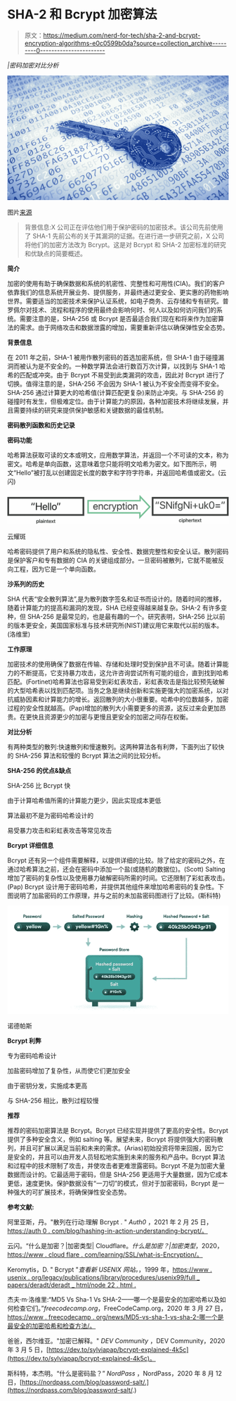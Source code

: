 # SHA-2 和 Bcrypt 加密算法

> 原文：<https://medium.com/nerd-for-tech/sha-2-and-bcrypt-encryption-algorithms-e0c0599b0da?source=collection_archive---------0----------------------->

*|密码加密对比分析*

![](img/58db79d5ce43e7e7177b727995c8c706.png)

图片[来源](https://www.virtru.com/blog/four-things-encryption-technology/)

> 背景信息:X 公司正在评估他们用于保护密码的加密技术。该公司先前使用了 SHA-1 先前公布的关于其漏洞的证据。在进行进一步研究之前，X 公司将他们的加密方法改为 Bcrypt。这是对 Bcrypt 和 SHA-2 加密标准的研究和优缺点的简要概述。

**简介**

加密的使用有助于确保数据和系统的机密性、完整性和可用性(CIA)。我们的客户依靠我们的信息系统开展业务、提供服务，并最终通过更安全、更实惠的药物影响世界。需要适当的加密技术来保护认证系统，如电子商务、云存储和专有研究。普罗佩尔对技术、流程和程序的使用最终会影响何时、何人以及如何访问我们的系统。需要注意的是，SHA-256 或 Bcrypt 是否最适合我们现在和将来作为加密算法的需求。由于网络攻击和数据泄露的增加，需要重新评估以确保弹性安全态势。

**背景信息**

在 2011 年之前，SHA-1 被用作散列密码的首选加密系统，但 SHA-1 由于碰撞漏洞而被认为是不安全的。一种数学算法会进行数百万次计算，以找到与 SHA-1 哈希的匹配或冲突。由于 Bcrypt 不易受到此类漏洞的攻击，因此对 Bcrypt 进行了切换。值得注意的是，SHA-256 不会因为 SHA-1 被认为不安全而变得不安全。SHA-256 通过计算更大的哈希值(计算匹配更复杂)来防止冲突。与 SHA-256 的碰撞时有发生，但极难定位。由于计算能力的原因，各种加密技术将继续发展，并且需要持续的研究来提供保护敏感和关键数据的最佳机制。

**密码散列函数和历史记录**

**密码功能**

哈希算法获取可读的文本或明文，应用数学算法，并返回一个不可读的文本，称为密文。哈希是单向函数，这意味着您只能将明文哈希为密文。如下图所示，明文“Hello”被打乱以创建固定长度的数字和字符字符串，并返回哈希值或密文。(云闪)

![](img/f2e7c624c6c748062a3c22cfac75df5a.png)

云耀斑

哈希密码提供了用户和系统的隐私性、安全性、数据完整性和安全认证。散列密码是保护客户和专有数据的 CIA 的关键组成部分。一旦密码被散列，它就不能被反向工程，因为它是一个单向函数。

**沙系列的历史**

SHA 代表“安全散列算法”,是为散列数字签名和证书而设计的。随着时间的推移，随着计算能力的提高和漏洞的发现，SHA 已经变得越来越复杂。SHA-2 有许多变种，但 SHA-256 是最常见的，也是最有趣的一个。研究表明，SHA-256 比以前的版本更安全，美国国家标准与技术研究所(NIST)建议用它来取代以前的版本。(洛维里)

**工作原理**

加密技术的使用确保了数据在传输、存储和处理时受到保护且不可读。随着计算能力的不断提高，它支持暴力攻击，这允许咨询尝试所有可能的组合，直到找到哈希匹配。(Fortinet)哈希算法也容易受到彩虹表攻击，彩虹表攻击是指比较预先破解的大型哈希表以找到匹配项。当务之急是继续创新和实施更强大的加密系统，以对抗威胁因素和计算能力的增长。返回散列的大小很重要。哈希中的位数越多，加密过程的安全性就越高。(Pap)增加的散列大小需要更多的资源，这反过来会更加昂贵。在更快且资源更少的加密与更慢且更安全的加密之间存在权衡。

**对比分析**

有两种类型的散列:快速散列和慢速散列。这两种算法各有利弊，下面列出了较快的 SHA-256 算法和较慢的 Bcrypt 算法之间的比较分析。

**SHA-256 的优点&缺点**

SHA-256 比 Bcrypt 快

由于计算哈希值所需的计算能力更少，因此实现成本更低

算法最初不是为密码哈希设计的

易受暴力攻击和彩虹表攻击等常见攻击

**Bcrypt 详细信息**

Bcrypt 还有另一个组件需要解释，以提供详细的比较。除了给定的密码之外，在通过哈希算法之前，还会在密码中添加一个盐(或随机的数据位)。(Scott) Salting 增加了密码的复杂性以及使用暴力破解密码所需的时间。它还限制了彩虹表攻击。(Pap) Bcrypt 设计用于密码哈希，并提供其他组件来增加哈希密码的复杂性。下图说明了加盐密码的工作原理，并与之前的未加盐密码图进行了比较。(斯科特)

![](img/da95690a39fc03541412749631c77681.png)

诺德帕斯

**Bcrypt 利弊**

专为密码哈希设计

加盐密码增加了复杂性，从而使它们更加安全

由于密钥分发，实施成本更高

与 SHA-256 相比，散列过程较慢

**推荐**

推荐的密码加密算法是 Bcrypt。Bcrypt 已经实现并提供了更高的安全性。Bcrypt 提供了多种安全含义，例如 salting 等。展望未来，Bcrypt 将提供强大的密码散列，并且可扩展以满足当前和未来的需求。(Arias)初始投资将带来回报，因为它是安全的，并且可以由开发人员轻松地实施到未来的服务和产品中。Bcrypt 算法和过程中的技术限制了攻击，并使攻击者更难泄露密码。Bcrypt 不是为加密大量数据而设计的。它最适用于密码，但是 SHA-256 更适用于大量数据，因为它成本更低，速度更快。保护数据没有“一刀切”的模式，但对于加密密码，Bcrypt 是一种强大的可扩展技术，将确保弹性安全态势。

**参考文献:**

阿里亚斯，丹。"散列在行动:理解 Bcrypt . " *Auth0* ，2021 年 2 月 25 日，[https://auth 0 . com/blog/hashing-in-action-understanding-bcrypt/。](https://auth0.com/blog/hashing-in-action-understanding-bcrypt/.)

云闪。“什么是加密？|加密类型| Cloudflare。*什么是加密？|加密类型*，2020，[https://www . cloud flare . com/learning/SSL/what-is-Encryption/。](https://www.cloudflare.com/learning/ssl/what-is-encryption/.)

Keromytis，D. " Bcrypt "*查看新 USENIX 网站。*，1999 年，[https://www . usenix . org/legacy/publications/library/procedures/usenix99/full _ papers/deradt/deradt _ html/node 22 . html .](https://www.usenix.org/legacy/publications/library/proceedings/usenix99/full_papers/deraadt/deraadt_html/node22.html.)

杰夫·m·洛维里:“MD5 Vs Sha-1 Vs SHA-2——哪一个是最安全的加密哈希以及如何检查它们。”*freecodecamp.org*，FreeCodeCamp.org，2020 年 3 月 27 日，[https://www . freecodecamp . org/news/MD5-vs-sha-1-vs-sha-2-哪一个是最安全的加密哈希和检查方法/。](https://www.freecodecamp.org/news/md5-vs-sha-1-vs-sha-2-which-is-the-most-secure-encryption-hash-and-how-to-check-them/.)

爸爸，西尔维亚。"加密已解释。" *DEV Community* ，DEV Community，2020 年 3 月 5 日，[https://dev.to/sylviapap/bcrypt-explained-4k5c](https://dev.to/sylviapap/bcrypt-explained-4k5c)。

斯科特，本杰明。“什么是密码盐？” *NordPass* ，NordPass，2020 年 8 月 12 日，[https://nordpass.com/blog/password-salt/.](https://nordpass.com/blog/password-salt/.)